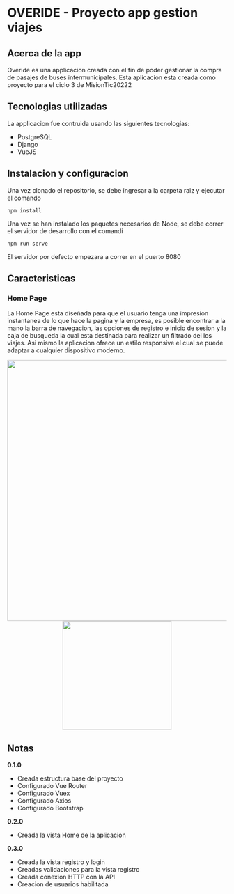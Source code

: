 # OVERIDE - Proyecto app gestion viajes

## Acerca de la app


Overide es una applicacion creada con el fin de poder gestionar la compra de pasajes de buses intermunicipales.
Esta aplicacion esta creada como proyecto para el ciclo 3 de MisionTic20222

## Tecnologias utilizadas

La applicacion fue contruida usando las siguientes tecnologias:

* PostgreSQL
* Django
* VueJS

## Instalacion y configuracion

Una vez clonado el repositorio, se debe ingresar a la carpeta raiz y ejecutar el comando
```console
npm install
```
Una vez se han instalado los paquetes necesarios de Node, se debe correr el servidor de desarrollo con el comandi
```console
npm run serve
```
El servidor por defecto empezara a correr en el puerto 8080

## Caracteristicas

### Home Page

La Home Page esta diseñada para que el usuario tenga una impresion instantanea de lo que hace la pagina y la empresa, es posible encontrar a la mano la barra de navegacion, las opciones de registro e inicio de sesion y la caja de busqueda la cual esta destinada para realizar un filtrado del los viajes. Asi mismo la aplicacion ofrece un estilo responsive el cual se puede adaptar a cualquier dispositivo moderno.

<div align=center>
<img src="https://user-images.githubusercontent.com/78517969/137931640-d16584bf-8c8c-4b9d-b7cd-5eab2801ce21.png" width="600"> <img src="https://user-images.githubusercontent.com/78517969/137932164-2a949c4b-0abe-4ba2-9e6d-317db2de5c4d.png" width="250">
</div>


## Notas

**0.1.0**  

* Creada estructura base del proyecto
* Configurado Vue Router
* Configurado Vuex
* Configurado Axios
* Configurado Bootstrap

**0.2.0**

* Creada la vista Home de la aplicacion

**0.3.0**

* Creada la vista registro y login
* Creadas validaciones para la vista registro
* Creada conexion HTTP con la API
* Creacion de usuarios habilitada


